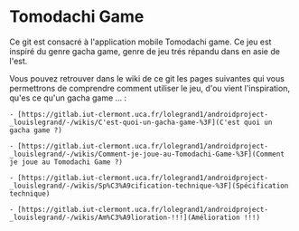 # Tomodachi Game

Ce git est consacré à l'application mobile Tomodachi game. Ce jeu est inspiré du genre gacha game, genre de jeu trés répandu dans en asie de l'est. 

Vous pouvez retrouver dans le wiki de ce git les pages suivantes qui vous permettrons de comprendre comment utiliser le jeu, d'ou vient l'inspiration, qu'es ce qu'un gacha game ... :

    - [https://gitlab.iut-clermont.uca.fr/lolegrand1/androidproject-_louislegrand/-/wikis/C'est-quoi-un-gacha-game-%3F](C'est quoi un gacha game ?)

    - [https://gitlab.iut-clermont.uca.fr/lolegrand1/androidproject-_louislegrand/-/wikis/Comment-je-joue-au-Tomodachi-Game-%3F](Comment je joue au Tomodachi Game ?)

    - [https://gitlab.iut-clermont.uca.fr/lolegrand1/androidproject-_louislegrand/-/wikis/Sp%C3%A9cification-technique-%3F](Spécification technique)

    - [https://gitlab.iut-clermont.uca.fr/lolegrand1/androidproject-_louislegrand/-/wikis/Am%C3%A9lioration-!!!](Amélioration !!!)
